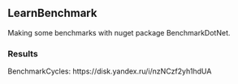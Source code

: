 <h2>LearnBenchmark</h2>
Making some benchmarks with nuget package BenchmarkDotNet.

<h3>Results</h3>
BenchmarkCycles:
https://disk.yandex.ru/i/nzNCzf2yh1hdUA
